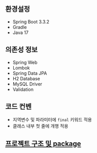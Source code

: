 ## 환경설정
- Spring Boot 3.3.2
- Gradle
- Java 17

## 의존성 정보
- Spring Web
- Lombok
- Spring Data JPA
- H2 Database
- MySQL Driver
- Validation

## 코드 컨벤
- 지역변수 및 파라미터에 `final` 키워드 적용
- 클래스 내부 첫 줄에 개행 적용

## [프로젝트 구조 및 package](./wiki/architect/pb-project-package-folder-structure-convention.md)
